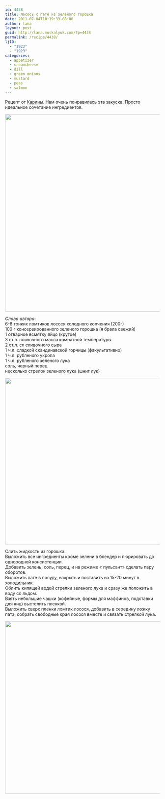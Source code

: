 ```yaml
---
id: 4438
title: Лосось с пате из зеленого горошка
date: 2011-07-04T18:19:33-08:00
author: lana
layout: post
guid: http://lana.moskalyuk.com/?p=4438
permalink: /recipe/4438/
ljID:
  - "1923"
  - "1923"
categories:
  - appetizer
  - creamcheese
  - dill
  - green onions
  - mustard
  - peas
  - salmon
---
```

Рецепт от [Карины](http://www.carina-forum.com/ricette/appetizers/pesce/0000043.php). Нам очень понравилась эта закуска. Просто идеальное сочетание ингредиентов.

<img loading="lazy" class="alignnone" title="green pea pate inside salmon" src="http://farm7.static.flickr.com/6049/5903231204_a0c2575af0_z.jpg" alt="" width="621" height="640" /> 

_Слова автора_:  
6-8 тонких ломтиков лосося холодного копчения (200г)  
100 г консервированного зеленого горошка (я брала свежий)  
1 отварное всмятку яйцо (крутое)  
3 ст.л. сливочного масла комнатной температуры  
2 ст.л. сл сливочного сыра  
1 ч.л. сладкой скандинавской горчицы (факультативно)  
1 ч.л. рубленого укропа  
1 ч.л. рубленого зеленого лука  
соль, черный перец  
несколько стрелок зеленого лука (шнит лук)

<img loading="lazy" class="alignnone" title="green pea pate in salmon" src="http://farm7.static.flickr.com/6048/5902908363_1634655d11_z.jpg" alt="" width="640" height="539" /> 

Слить жидкость из горошка.  
Выложить все ингредиенты кроме зелени в блендер и пюрировать до однородной консистенции.  
Добавить зелень, соль, перец, и на режиме « пульсант» сделать пару оборотов.  
Выложить пате в посуду, накрыть и поставить на 15-20 минут в холодильник.  
Облить кипящей водой стрелки зеленого лука и сразу же положить в воду со льдом.  
Взять небольшие чашки (кофейные, формы для маффинов, подставки для яиц) выстелить пленкой.  
Выложить сверх пленки ломтик лосося, добавить в середину ложку патэ, собрать свободные края лосося вместе и связать стрелкой лука.

<img loading="lazy" class="alignnone" title="green pea and salmon" src="http://farm7.static.flickr.com/6020/5902671021_b89f1726e5_z.jpg" alt="" width="640" height="559" />